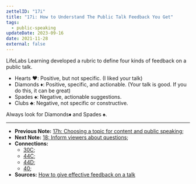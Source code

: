 ```yaml
---
zettelID: "17i"
title: "17i: How to Understand The Public Talk Feedback You Get"
tags:
  - public-speaking
updateDate: 2023-09-16
date: 2021-11-28
external: false
---
```


LifeLabs Learning developed a rubric to define four kinds of feedback on a public talk.

- Hearts ♥️: Positive, but not specific. (I liked your talk)
- Diamonds ♦️: Positive, specific, and actionable. (Your talk is good. If you do this, it can be great)
- Spades ♠️: Negative, actionable suggestions.
- Clubs ♣️: Negative, not specific or constructive.

Always look for Diamonds♦️ and Spades ♠️.

---

- **Previous Note:** [17h: Choosing a topic for content and public speaking](/notes/17h/);
- **Next Note:** [18: Inform viewers about questions](/notes/18/);
- **Connections:**
  - [30C](/notes/30c/);
  - [44C](/notes/44c/);
  - [44D](/notes/44d/);
  - [40](/notes/40/);
- **Sources:** [How to give effective feedback on a talk](https://blog.ed.ted.com/2017/11/09/how-to-give-effective-feedback-on-a-talk/)
